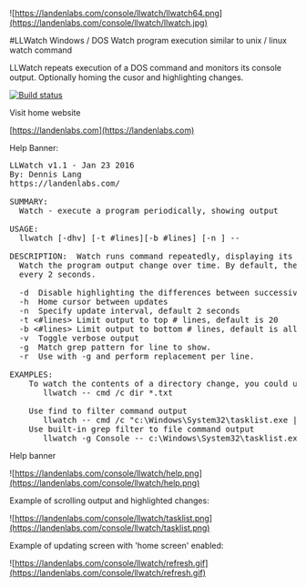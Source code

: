 ![https://landenlabs.com/console/llwatch/llwatch64.png](https://landenlabs.com/console/llwatch/llwatch.jpg)

#LLWatch
Windows / DOS   Watch program execution similar to unix / linux watch command

LLWatch repeats execution of a DOS command and monitors its console output.
Optionally homing the cusor and highlighting changes.

 [![Build status](https://travis-ci.org/landenlabs/llwatch.svg?branch=master)](https://travis-ci.org/landenlabs/llwatch)


Visit home website

[https://landenlabs.com](https://landenlabs.com)


Help Banner:
<pre>
LLWatch v1.1 - Jan 23 2016
By: Dennis Lang
https://landenlabs.com/

SUMMARY:
  Watch - execute a program periodically, showing output

USAGE:
  llwatch [-dhv] [-t #lines][-b #lines] [-n <seconds>] -- <command>

DESCRIPTION:  Watch runs command repeatedly, displaying its output. This allows you to
  Watch the program output change over time. By default, the program is run
  every 2 seconds.

  -d  Disable highlighting the differences between successive updates.
  -h  Home cursor between updates
  -n <seconds> Specify update interval, default 2 seconds
  -t <#lines> Limit output to top # lines, default is 20
  -b <#lines> Limit output to bottom # lines, default is all
  -v  Toggle verbose output
  -g <pattern> Match grep pattern for line to show.
  -r <replace> Use with -g and perform replacement per line.

EXAMPLES:
    To watch the contents of a directory change, you could use:
       llwatch -- cmd /c dir *.txt

    Use find to filter command output
       llwatch -- cmd /c "c:\Windows\System32\tasklist.exe | find "Console""
    Use built-in grep filter to file command output
       llwatch -g Console -- c:\Windows\System32\tasklist.exe
</pre>

Help banner

![https://landenlabs.com/console/llwatch/help.png](https://landenlabs.com/console/llwatch/help.png)

Example of scrolling output and highlighted changes:

![https://landenlabs.com/console/llwatch/tasklist.png](https://landenlabs.com/console/llwatch/tasklist.png)

Example of updating screen with 'home screen' enabled:

![https://landenlabs.com/console/llwatch/refresh.gif](https://landenlabs.com/console/llwatch/refresh.gif)

